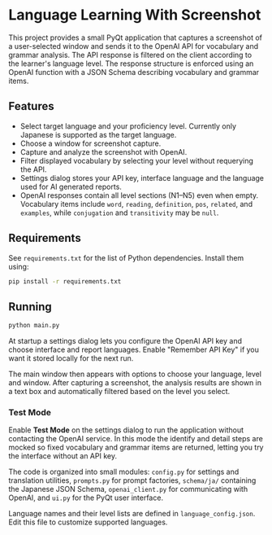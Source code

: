 # Language Learning With Screenshot

This project provides a small PyQt application that captures a screenshot of a user-selected window and sends it to the OpenAI API for vocabulary and grammar analysis. The API response is filtered on the client according to the learner's language level.  The response structure is enforced using an OpenAI function with a JSON Schema describing vocabulary and grammar items.

## Features
- Select target language and your proficiency level. Currently only Japanese is supported as the target language.
- Choose a window for screenshot capture.
- Capture and analyze the screenshot with OpenAI.
- Filter displayed vocabulary by selecting your level without requerying the API.
- Settings dialog stores your API key, interface language and the language used for AI generated reports.
- OpenAI responses contain all level sections (N1–N5) even when empty. Vocabulary items include `word`, `reading`, `definition`, `pos`, `related`, and `examples`, while `conjugation` and `transitivity` may be `null`.

## Requirements
See `requirements.txt` for the list of Python dependencies. Install them using:

```bash
pip install -r requirements.txt
```

## Running

```bash
python main.py
```

At startup a settings dialog lets you configure the OpenAI API key and choose interface and report languages. Enable "Remember API Key" if you want it stored locally for the next run.

The main window then appears with options to choose your language, level and window. After capturing a screenshot, the analysis results are shown in a text box and automatically filtered based on the level you select.

### Test Mode

Enable **Test Mode** on the settings dialog to run the application without contacting the OpenAI service. In this mode the identify and detail steps are mocked so fixed vocabulary and grammar items are returned, letting you try the interface without an API key.

The code is organized into small modules: `config.py` for settings and translation utilities, `prompts.py` for prompt factories, `schema/ja/` containing the Japanese JSON Schema, `openai_client.py` for communicating with OpenAI, and `ui.py` for the PyQt user interface.

Language names and their level lists are defined in `language_config.json`. Edit this file to customize supported languages.
